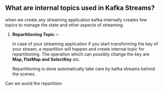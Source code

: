 ## What are internal topics used in Kafka Streams?
when we create any streaming application kafka internally creates few topics to manage the state and other aspects of streaming.

 1. **Repartitioning Topic :-**
 
	 In case of your streaming application if you start transforming the key of your stream, a repartition will happen and create internal topic for repartitioning. The operation which can possibly change the key are **Map, FlatMap and SelectKey** etc. 
 
	 Repartitioning is done automatically take care by kafka streams behind the scenes.


Can we avoid the repartition 

<!--stackedit_data:
eyJoaXN0b3J5IjpbNzA3OTkwNDE1LDExOTYyODMzMTYsMTY3OD
U4NTE5NSwtNTAxMDEzMjYxLDIwMzY3NzI0NDMsLTIwODg3NDY2
MTIsLTk1MDAyNTAxMiwtNTA0MjczNDcwLC0xMTYxNzQwNTc1LC
0yMTQ2NTEwMDAzLDIwODI2MDE2MTYsLTIxMTM3Mjk5MzIsLTkz
MTYyMTk1LDYzOTUzNTAwMCwxNjM2ODg5MDUyLC02NzYyMTM5Nj
YsLTEwODgyMTQ1NTQsLTExMTM1NjM4MjYsLTE5NDQ2Nzc0NDAs
MTY3Mjg4MzczMV19
-->